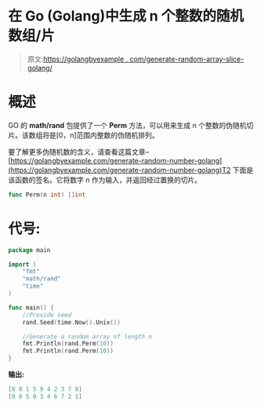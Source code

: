 # 在 Go (Golang)中生成 n 个整数的随机数组/片

> 原文:[https://golangbyexample . com/generate-random-array-slice-golang/](https://golangbyexample.com/generate-random-array-slice-golang/)

# **概述**

GO 的 **math/rand** 包提供了一个 **Perm** 方法，可以用来生成 n 个整数的伪随机切片。该数组将是[0，n]范围内整数的伪随机排列。

要了解更多伪随机数的含义，请查看这篇文章–[https://golangbyexample.com/generate-random-number-golang](https://golangbyexample.com/generate-random-number-golang)T2 下面是该函数的签名。它将数字 n 作为输入，并返回经过置换的切片。

```go
func Perm(n int) []int
```

# **代号:**

```go
package main

import (
    "fmt"
    "math/rand"
    "time"
)

func main() {
    //Provide seed
    rand.Seed(time.Now().Unix())

    //Generate a random array of length n
    fmt.Println(rand.Perm(10))
    fmt.Println(rand.Perm(10))
}
```

**输出:**

```go
[6 0 1 5 9 4 2 3 7 8]
[9 8 5 0 3 4 6 7 2 1]
```